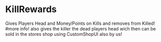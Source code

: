 # KillRewards
Gives Players Head and Money/Points on Kills and removes from Killed!
#more info!
also gives the killer the dead players head wich then can be sold in the stores shop using CustomShopUI also by us!

